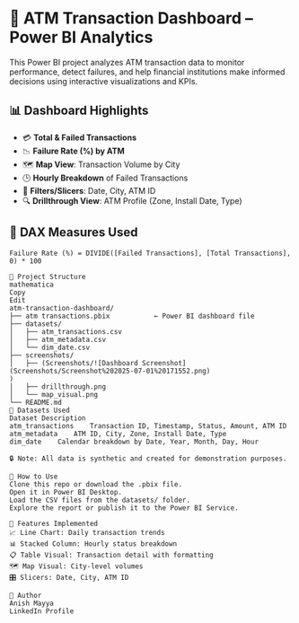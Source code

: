 # 🏧 ATM Transaction Dashboard – Power BI Analytics

This Power BI project analyzes ATM transaction data to monitor performance, detect failures, and help financial institutions make informed decisions using interactive visualizations and KPIs.

## 📊 Dashboard Highlights

- 💳 **Total & Failed Transactions**
- 📉 **Failure Rate (%) by ATM**
- 🗺️ **Map View**: Transaction Volume by City
- 🕒 **Hourly Breakdown** of Failed Transactions
- 📅 **Filters/Slicers**: Date, City, ATM ID
- 🔍 **Drillthrough View**: ATM Profile (Zone, Install Date, Type)

## 🧾 DAX Measures Used

```DAX
Failure Rate (%) = DIVIDE([Failed Transactions], [Total Transactions], 0) * 100

📁 Project Structure
mathematica
Copy
Edit
atm-transaction-dashboard/
├── atm transactions.pbix           ← Power BI dashboard file
├── datasets/
│   ├── atm_transactions.csv
│   ├── atm_metadata.csv
│   └── dim_date.csv
├── screenshots/
│   ├── (Screenshots/![Dashboard Screenshot](Screenshots/Screenshot%202025-07-01%20171552.png)
)
│   ├── drillthrough.png
│   └── map_visual.png
└── README.md
📂 Datasets Used
Dataset	Description
atm_transactions	Transaction ID, Timestamp, Status, Amount, ATM ID
atm_metadata	ATM ID, City, Zone, Install Date, Type
dim_date	Calendar breakdown by Date, Year, Month, Day, Hour

🔒 Note: All data is synthetic and created for demonstration purposes.

🚀 How to Use
Clone this repo or download the .pbix file.
Open it in Power BI Desktop.
Load the CSV files from the datasets/ folder.
Explore the report or publish it to the Power BI Service.

🔁 Features Implemented
📈 Line Chart: Daily transaction trends
📊 Stacked Column: Hourly status breakdown
📋 Table Visual: Transaction detail with formatting
🗺️ Map Visual: City-level volumes
🎛️ Slicers: Date, City, ATM ID

👤 Author
Anish Mayya
LinkedIn Profile


